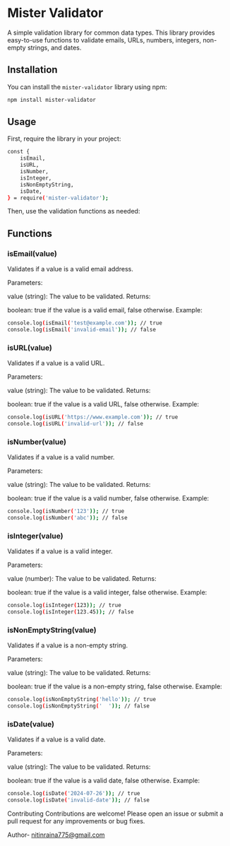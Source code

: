 # Mister Validator

A simple validation library for common data types. This library provides easy-to-use functions to validate emails, URLs, numbers, integers, non-empty strings, and dates.

## Installation

You can install the `mister-validator` library using npm:

```bash
npm install mister-validator

```
## Usage
First, require the library in your project:
```bash
const {
    isEmail,
    isURL,
    isNumber,
    isInteger,
    isNonEmptyString,
    isDate,
} = require('mister-validator');

```
Then, use the validation functions as needed:

## Functions

### isEmail(value)

Validates if a value is a valid email address.

Parameters:

value (string): The value to be validated.
Returns:

 boolean: true if the value is a valid email, false otherwise.
Example:

```bash
console.log(isEmail('test@example.com')); // true
console.log(isEmail('invalid-email')); // false
```
### isURL(value)
Validates if a value is a valid URL.

Parameters:

value (string): The value to be validated.
Returns:

boolean: true if the value is a valid URL, false otherwise.
Example:

```bash
console.log(isURL('https://www.example.com')); // true
console.log(isURL('invalid-url')); // false

```
### isNumber(value)
Validates if a value is a valid number.

Parameters:

value (string): The value to be validated.
Returns:

boolean: true if the value is a valid number, false otherwise.
Example:

```bash
console.log(isNumber('123')); // true
console.log(isNumber('abc')); // false

```
### isInteger(value)
Validates if a value is a valid integer.

Parameters:

value (number): The value to be validated.
Returns:

boolean: true if the value is a valid integer, false otherwise.
Example:

```bash
console.log(isInteger(123)); // true
console.log(isInteger(123.45)); // false

```
### isNonEmptyString(value)
Validates if a value is a non-empty string.

Parameters:

value (string): The value to be validated.
Returns:

boolean: true if the value is a non-empty string, false otherwise.
Example:

```bash
console.log(isNonEmptyString('hello')); // true
console.log(isNonEmptyString('  ')); // false

```
### isDate(value)
Validates if a value is a valid date.

Parameters:

value (string): The value to be validated.
Returns:

boolean: true if the value is a valid date, false otherwise.
Example:

```bash
console.log(isDate('2024-07-26')); // true
console.log(isDate('invalid-date')); // false
```
Contributing
Contributions are welcome! Please open an issue or submit a pull request for any improvements or bug fixes.


Author- nitinraina775@gmail.com

